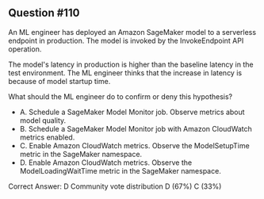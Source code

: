 ## Question #110

An ML engineer has deployed an Amazon SageMaker model to a serverless endpoint in production. The model is invoked by the InvokeEndpoint API operation.

The model's latency in production is higher than the baseline latency in the test environment. The ML engineer thinks that the increase in latency is because of model startup time.

What should the ML engineer do to confirm or deny this hypothesis?

- A. Schedule a SageMaker Model Monitor job. Observe metrics about model quality.
- B. Schedule a SageMaker Model Monitor job with Amazon CloudWatch metrics enabled.
- C. Enable Amazon CloudWatch metrics. Observe the ModelSetupTime metric in the SageMaker namespace.
- D. Enable Amazon CloudWatch metrics. Observe the ModelLoadingWaitTime metric in the SageMaker namespace. 

Correct Answer: 
D Community vote distribution D (67%) C (33%)
